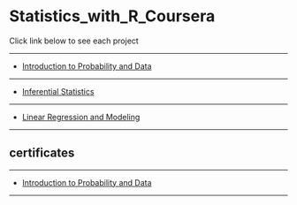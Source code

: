# Statistics_with_R_Coursera

Click link below to see each project

*** 

- [Introduction to Probability and Data](http://rpubs.com/Yousuf/435379)

***
- [Inferential Statistics](http://rpubs.com/Yousuf/435850)

***

- [Linear Regression and Modeling](http://rpubs.com/Yousuf/435852)

***


## certificates

***
- [Introduction to Probability and Data](https://www.coursera.org/account/accomplishments/certificate/WBMSZCNP7U3D)


***

